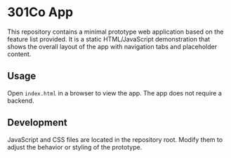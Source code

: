 # 301Co App

This repository contains a minimal prototype web application based on the feature list provided.
It is a static HTML/JavaScript demonstration that shows the overall layout of the app with
navigation tabs and placeholder content.

## Usage

Open `index.html` in a browser to view the app. The app does not require a backend.

## Development

JavaScript and CSS files are located in the repository root. Modify them to adjust the
behavior or styling of the prototype.
